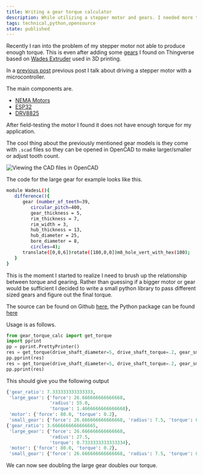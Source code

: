 ```yaml
---
title: Writing a gear torque calculator
description: While utilizing a stepper motor and gears. I needed more torque and different sized gears. So I wrote a small gear torque calculator.
tags: technical,python,opensource
state: published
---
```


Recently I ran into the problem of my stepper motor not able to produce enough
torque. This is even after adding some
[gears](https://www.thingiverse.com/thing:4305) I found on Thingverse based on
[Wades Extruder](https://reprap.org/wiki/Wade%27s_Geared_Extruder) used in 3D
printing.

In a
[previous post](/posts/2020_06_16_driving_stepper_motors_with_microcontroller.md)
previous post I talk about driving a stepper motor with a microcontroller.

The main components are.

- [NEMA Motors](https://en.wikipedia.org/wiki/NEMA_stepper_motor)
- [ESP32](https://en.wikipedia.org/wiki/ESP32)
- [DRV8825](https://www.pololu.com/product/2133)

After field-testing the motor I found it does not have enough torque for my
application.

The cool thing about the previously mentioned gear models is they come with
`.scad` files so they can be opened in OpenCAD to make larger/smaller or adjust
tooth count.

<Image src="gear_in_opencad.png" alt='Viewing the CAD files in OpenCAD'  />

The code for the large gear for example looks like this.

```bash
module WadesL(){
   difference(){
      gear (number_of_teeth=39,
         circular_pitch=400,
         gear_thickness = 5,
         rim_thickness = 7,
         rim_width = 3,
         hub_thickness = 13,
         hub_diameter = 25,
         bore_diameter = 8,
         circles=4);
      translate([0,0,6])rotate([180,0,0])m8_hole_vert_with_hex(100);
   }
}
```

This is the moment I started to realize I need to brush up the relationship
between torque and gearing. Rather than guessing if a bigger motor or gear would
be sufficient I decided to write a small python library to pass different sized
gears and figure out the final torque.

The source can be found on Github
[here](https://github.com/ncrmro/gear-torque-calc), the Python package can be
found [here](https://pypi.org/project/gear-torque-calc/1.0.0/)

Usage is as follows.

```python
from gear_torque_calc import get_torque
import pprint
pp = pprint.PrettyPrinter()
res = get_torque(drive_shaft_diameter=5, drive_shaft_torque=.2, gear_small_diameter=15, gear_large_diameter=55)
pp.pprint(res)
res = get_torque(drive_shaft_diameter=5, drive_shaft_torque=.2, gear_small_diameter=15, gear_large_diameter=55*2)
pp.pprint(res)
```

This should give you the following output

```python
{'gear_ratio': 7.333333333333333,
 'large_gear': {'force': 26.666666666666668,
                'radius': 55.0,
                'torque': 1.4666666666666668},
 'motor': {'force': 80.0, 'torque': 0.2},
 'small_gear': {'force': 26.666666666666668, 'radius': 7.5, 'torque': 0.2}}
{'gear_ratio': 3.6666666666666665,
 'large_gear': {'force': 26.666666666666668,
                'radius': 27.5,
                'torque': 0.7333333333333334},
 'motor': {'force': 80.0, 'torque': 0.2},
 'small_gear': {'force': 26.666666666666668, 'radius': 7.5, 'torque': 0.2}}
```

We can now see doubling the large gear doubles our torque.
